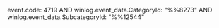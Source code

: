 event.code: 4719 AND winlog.event_data.CategoryId: "%%8273" AND winlog.event_data.SubcategoryId: "%%12544"
